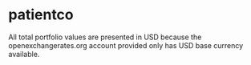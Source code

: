 # patientco

All total portfolio values are presented in USD because the openexchangerates.org account provided only has USD base currency available.